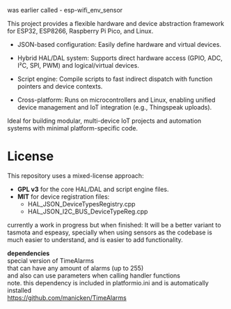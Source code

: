 was earlier called - esp-wifi_env_sensor 

This project provides a flexible hardware and device abstraction framework for ESP32, ESP8266, Raspberry Pi Pico, and Linux.

* JSON-based configuration: Easily define hardware and virtual devices.

* Hybrid HAL/DAL system: Supports direct hardware access (GPIO, ADC, I²C, SPI, PWM) and logical/virtual devices.

* Script engine: Compile scripts to fast indirect dispatch with function pointers and device contexts.

* Cross-platform: Runs on microcontrollers and Linux, enabling unified device management and IoT integration (e.g., Thingspeak uploads).

Ideal for building modular, multi-device IoT projects and automation systems with minimal platform-specific code.

# License

This repository uses a mixed-license approach:

- **GPL v3** for the core HAL/DAL and script engine files.  
- **MIT** for device registration files:  
  - HAL_JSON_DeviceTypesRegistry.cpp  
  - HAL_JSON_I2C_BUS_DeviceTypeReg.cpp  

currently a work in progress
but when finished:
It will be a better variant to tasmota and espeasy,
specially when using sensors
as the codebase is much easier to understand,
and is easier to add functionality.

**dependencies**<br>
special version of TimeAlarms<br>
that can have any amount of alarms (up to 255)<br>
and also can use parameters when calling handler functions<br>
note. this dependency is included in platformio.ini and is automatically installed<br>
https://github.com/manicken/TimeAlarms <br>

